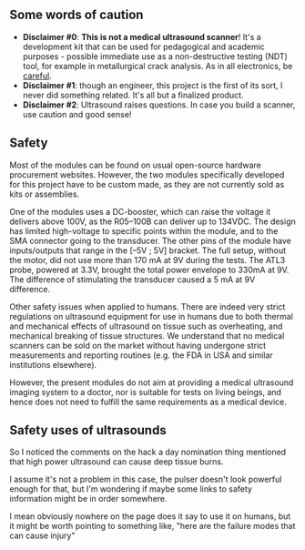 ## Some words of caution

* __Disclaimer #0__: __This is not a medical ultrasound scanner__! It's a development kit that can be used for pedagogical and academic purposes - possible immediate use as a non-destructive testing (NDT) tool, for example in metallurgical crack analysis. As in all electronics, be [careful](/WordOfCaution.md).
* __Disclaimer #1__: though an engineer, this project is the first of its sort, I never did something related. It's all but a finalized product.
* __Disclaimer #2__: Ultrasound raises questions. In case you build a scanner, use caution and good sense!

## Safety

Most of the modules can be found on usual open-source hardware procurement websites. However, the two modules specifically developed for this project have to be custom made, as they are not currently sold as kits or assemblies.

One of the modules uses a DC-booster, which can raise the voltage it delivers above 100V, as the R05–100B can deliver up to 134VDC. The design has limited high-voltage to specific points within the module, and to the SMA connector going to the transducer. The other pins of the module have inputs/outputs that range in the [–5V ; 5V] bracket. The full setup, without the motor, did not use more than 170 mA at 9V during the tests. The ATL3 probe, powered at 3.3V, brought the total power envelope to 330mA at 9V. The difference of stimulating the transducer caused a 5 mA at 9V difference.

Other safety issues when applied to humans. There are indeed very strict regulations on ultrasound equipment for use in humans due to both thermal and mechanical effects of ultrasound on tissue such as overheating, and mechanical breaking of tissue structures. We understand that no medical scanners can be sold on the market without having undergone strict measurements and reporting routines (e.g. the FDA in USA and similar institutions elsewhere).

However, the present modules do not aim at providing a medical ultrasound imaging system to a doctor, nor is suitable for tests on living beings, and hence does not need to fulfill the same requirements as a medical device.

## Safety uses of ultrasounds


So I noticed the comments on the hack a day nomination thing mentioned that high power ultrasound can cause deep tissue burns.

I assume it's not a problem in this case, the pulser doesn't look powerful enough for that, but I'm wondering if maybe some links to safety information might be in order somewhere.

I mean obviously nowhere on the page does it say to use it on humans, but it might be worth pointing to something like, "here are the failure modes that can cause injury"


